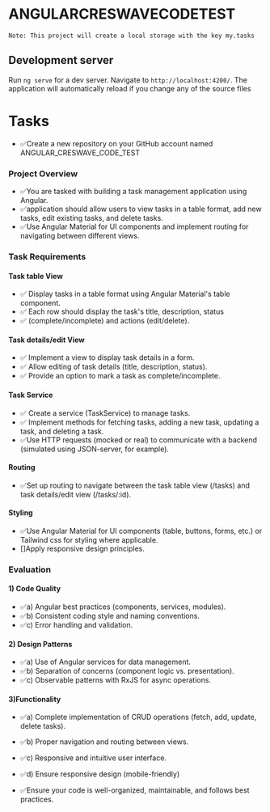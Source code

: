 # ANGULARCRESWAVECODETEST

    Note: This project will create a local storage with the key my.tasks

## Development server

Run `ng serve` for a dev server. Navigate to `http://localhost:4200/`. The application will automatically reload if you change any of the source files

# Tasks

- ✅Create a new repository on your GitHub account named ANGULAR_CRESWAVE_CODE_TEST

### Project Overview

- ✅You are tasked with building a task management application using Angular.
- ✅application should allow users to view tasks in a table format, add new tasks, edit existing tasks, and delete tasks.
- ✅Use Angular Material for UI components and implement routing for navigating between different views.

### Task Requirements

#### Task table View

- ✅ Display tasks in a table format using Angular Material's table component.
- ✅ Each row should display the task's title, description, status
- ✅ (complete/incomplete) and actions (edit/delete).

#### Task details/edit View

- ✅ Implement a view to display task details in a form.
- ✅ Allow editing of task details (title, description, status).
- ✅ Provide an option to mark a task as complete/incomplete.

#### Task Service

- ✅ Create a service (TaskService) to manage tasks.
- ✅ Implement methods for fetching tasks, adding a new task, updating a task, and deleting a task.
- ✅Use HTTP requests (mocked or real) to communicate with a backend (simulated using JSON-server, for example).

#### Routing

- ✅Set up routing to navigate between the task table view (/tasks) and task details/edit view (/tasks/:id).

#### Styling

- ✅Use Angular Material for UI components (table, buttons, forms, etc.) or Tailwind css for styling where applicable.
- []Apply responsive design principles.

### Evaluation

#### 1) Code Quality

- ✅a) Angular best practices (components, services, modules).
- ✅b) Consistent coding style and naming conventions.
- ✅c) Error handling and validation.

#### 2) Design Patterns

- ✅a) Use of Angular services for data management.
- ✅b) Separation of concerns (component logic vs. presentation).
- ✅c) Observable patterns with RxJS for async operations.

#### 3)Functionality

- ✅a) Complete implementation of CRUD operations (fetch, add, update, delete tasks).
- ✅b) Proper navigation and routing between views.
- ✅c) Responsive and intuitive user interface.
- ✅d) Ensure responsive design (mobile-friendly)

- ✅Ensure your code is well-organized, maintainable, and follows best practices.
